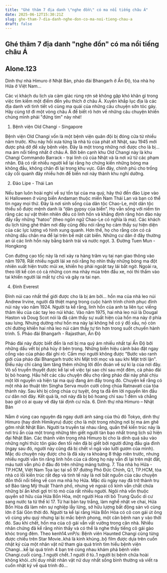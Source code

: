 ```yaml
---
title: "Ghé thăm 7 địa danh \"nghe đồn\" có ma nổi tiếng châu Á"
date: 2025-06-12T15:30:21Z
slug: ghe-tham-7-dia-danh-nghe-don-co-ma-noi-tieng-chau-a
draft: false
---
```


## Ghé thăm 7 địa danh "nghe đồn" có ma nổi tiếng châu Á

## Alone.123

Dinh thự nhà Himuro ở Nhật Bản, pháo đài Bhangarh ở Ấn Độ, tòa nhà họ Hứa ở Việt Nam... 
 
Các vị khách du lịch ưa cảm giác rùng rợn sẽ không gặp khó khăn gì trong việc tìm kiếm một điểm đến yêu thích ở châu Á. Xuyên khắp lục địa là các địa danh với tình tiết vô cùng ma quái của những câu chuyện sởn tóc gáy. Hãy cùng tớ đi một vòng châu Á để biết rõ hơn về những câu chuyện khiến chúng mình phải "đứng tim" này nhé!
1. Bệnh viện Old Changi - Singapore
 
​Bệnh viện Old Changi vốn là một bệnh viện quân đội bị đóng cửa từ nhiều năm trước. Khu này hồi xưa từng là nhà tù của phát xít Nhật, sau 1945 mới được phá dỡ để xây bệnh viện. Đây là một trong những nơi được cho là bị... ma ám nổi tiếng nhất ở châu Á. Bởi bên cạnh khu Old Changi này là khu Changi Commando Barrack - trại lính cũ của Nhật và là nơi xử tử các phạm nhân. Đã có rất nhiều người kể lại rằng họ chứng kiến những bóng ma không đầu, không chân đi lại trong khu vực. Gần đây, chính phủ cho trồng cây cối quanh đây nhiều hơn để biến nơi này thành khu nghỉ dưỡng.
 
2. Đảo Lipe - Thái Lan
 
​Nếu bạn luôn hoài nghi về sự tồn tại của ma quỷ, hãy thử đến đảo Lipe vào kì Halloween ở vùng biển Andaman thuộc miền Nam Thái Lan và bạn có thể tin ngay mọi thứ. Đây là nơi sinh sống của dân tộc Chao-Le, một dân tộc thiểu số được mệnh danh là “dân gypsy của biển”. Họ vẫn sống với niềm tin rằng các sự vật thiên nhiên đều có linh hồn và khẳng định rằng hòn đảo này đầy rẫy những “hatoo” (theo ngôn ngữ Chao-Le có nghĩa là ma). Các khách du lịch từng ghé thăm nơi đây cũng đều nói rằng họ cảm thấy sự hiện diện của các lực lượng vô hình xung quanh. Hơn thế, họ cho rằng còn có cả những dấu chân ma để lại trên bề mặt cát biển. Những cư dân ở đây thường an ủi các linh hồn này bằng bánh trái và nước ngọt.
3. Đường Tuen Mun - Hongkong
 
​Con đường cao tốc này là nơi xảy ra hàng trăm vụ tai nạn giao thông vào năm 1978. Rất nhiều người lái xe nói rằng họ nhìn thấy những bóng ma đột nhiên xuất hiện trước mũi xe, khiến họ phải ngoặt tay lái bất ngờ. Ngoài ra, theo lời kể còn có cả những con ma nhảy múa trên đầu xe, nói thì thầm vào tai khiến người lái mất tự chủ và gây ra tai nạn.
 
4. Đỉnh Everest
 
​Đỉnh núi cao nhất thế giới được cho là bị ám bởi... hồn ma của nhà leo núi Andrew Irvine, người đã thiệt mạng trong cuộc hành trình chinh phục đỉnh núi này vào năm 1924. Người ta kể rằng, linh hồn của anh ta liên tục viếng thăm lều của các tay leo núi khác. Vào năm 1975, hai nhà leo núi là Dougal Haston và Doug Scot nói là đã cảm thấy sự xuất hiện của hồn ma này ở phía sau lưng. Nhưng dường như hồn ma này lại không hề có ý đồ xấu, nó còn chỉ đường khiến hai nhà leo núi cảm thấy tự tin hơn trong suốt chuyến hành trình.
5. Pháo đài Bhangarh - Rajasthan, Ấn Độ
 
Pháo đài này được biết đến là nơi bị ma quỷ ám nhiều nhất tại Ấn Độ bởi những dấu vết bị phá hủy ở bên trong. Những biển hiệu cảnh báo đặt ngay cổng vào của pháo đài ghi rõ: Cấm mọi người không được "Bước vào ranh giới của pháo đài Bhangarh trước khi Mặt trời mọc và sau khi Mặt trời lặn". Điều này chỉ càng làm tăng thêm những lời đồn đoán về sự kì lạ của nơi đây. Vô số truyền thuyết được kể lại về việc tại sao chỉ sau một đêm, cả pháo đài bị bỏ hoang. Hầu hết các câu chuyện đều cho rằng pháo đài này phải chịu một lời nguyền và hiện tại ma quỷ đang ám đầy trong đó.
​Chuyện kể rằng có một nhà ảo thuật tên Singha Serva muốn cưới công chúa Ratnavati của tòa thành này. Sau khi bị công chúa cự tuyệt, ông ta đã ếm lời nguyền lên đầu cư dân nơi đây. Kết quả là, nơi này đã bị bỏ hoang chỉ sau 1 đêm và chẳng bao giờ có ai quay về đây tái định cư nữa.
6. Dinh thự nhà Himuro – Nhật Bản
 
​Nằm ở vùng cao nguyên đá ngay dưới ánh sáng của thủ đô Tokyo, dinh thự Himuro (hay dinh Himikyru) được cho là một trong những nơi bị ma ám ghê gớm nhất Nhật Bản. Người ta truyền tai nhau rằng, quần thể kiến trúc này là nơi trú ẩn của một trong những tên giết người tàn bạo nhất trong lịch sử hiện đại Nhật Bản. Các thành viên trong nhà Himuro bị cho là dính quá sâu vào những nghi thức tôn giáo đen tối nên đã bị giết bởi người đứng đầu gia đình (ngay sau đó, người này cũng đã bị chết vì ngã vào lưỡi gươm của mình).
​Mặc dù chuyện này được cho là đã xảy ra khoảng 8 thập niên trước, nhưng nhiều người vẫn tin rằng linh hồn của cả dòng họ này vẫn đi lại trên mặt đất, máu tươi vẫn phủ ở đâu đó trên những mảng tường.
7. Tòa nhà họ Hứa - TP.HCM, Việt Nam
Tọa lạc tại số 97 đường Phó Đức Chính, Q.1, TP.HCM, tòa nhà có lối kiến trúc rất đẹp và tinh tế này là nơi bắt nguồn của câu chuyện đồn thổi nổi tiếng về con ma nhà họ Hứa. Mặc dù ngày nay đã trở thành trụ sở Bảo tàng Mỹ thuật Thành phố, nhưng vẻ ngoài cổ kính vẫn chất chứa những bí ẩn khơi gợi trí tò mò của rất nhiều người.
​Ngôi nhà vốn thuộc quyền sở hữu của Hứa Bổn Hòa, một người Hoa rời bỏ Trung Quốc di cư sang nước ta từ thế kỉ 17. Từ hai bàn tay trắng, làm nghề nhặt ve chai, Hứa Bổn Hòa đã làm nên sự nghiệp lẫy lừng, sở hữu lượng bất động sản vô cùng lớn ở Sài Gòn thời đó. Người ta kể lại rằng Hứa Bổn Hòa có cô con gái út ông vô cùng yêu quý nhưng lại bị mắc bệnh phong, một căn bệnh nan y vào thời đó. Sau khi chết, hồn ma của cô gái vẫn vất vưởng trong căn nhà. Nhiều nhân chứng đã kể rằng nhìn thấy và có thể là nghe thấy tiếng cô gái gào khóc trong đêm.
Theo kenh14.vn​P/s: Bệnh viên Haunted Changi cũng từng được chiếu trên Star Movie..khá là kinh khủng..bộ film được dựa trên cuốn nhật ký của một nhân vật nữ tham gia quá trình tìm hiểu bệnh viện Changi...kể lại quá trình 4 bạn trẻ cùng nhau khám phá bệnh viên Changi.cuối cùng..1 người chết..1 người ở tù..1 người bị bệnh chữa hoài không khỏi..chỉ duy nhất nhân vật nữ duy nhất sống bình thường và viết ra cuốn nhật ký về quá trình đó...​